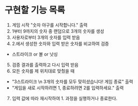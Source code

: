 # 구현할 기능 목록

1. 게임 시작 "숫자 야구를 시작합니다." 출력
2. 1부터 9까지의 숫자 중 랜덤으로 3개의 숫자를 생성
3. 사용자로부터 3개의 숫자를 입력 받음
4. 2.에서 생성한 숫자와 입력 받은 숫자를 비교하여 검증
- 스트라이크 or 볼 or 낫싱
5. 검증 결과를 출력하고 다시 입력 받음
6. 모든 숫자를 제 위치대로 맞췄을 때 
- "3스트라이크 \n 3개의 숫자를 모두 맞히셨습니다! 게임 종료" 출력
- "게임을 새로 시작하려면 1, 종료하려면 2를 입력하세요." 출력
7. 입력 값에 따라 재시작하여 1. 과정을 실행하거나 종료한다.